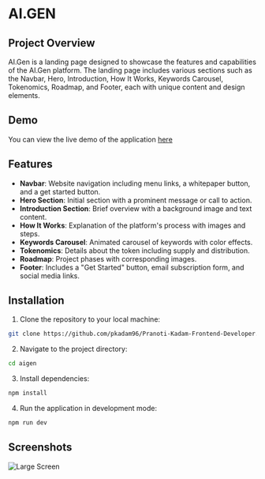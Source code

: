 # AI.GEN

## Project Overview

AI.Gen is a landing page designed to showcase the features and capabilities of the AI.Gen platform. The landing page includes various sections such as the Navbar, Hero, Introduction, How It Works, Keywords Carousel, Tokenomics, Roadmap, and Footer, each with unique content and design elements.

## Demo

You can view the live demo of the application [here](https://aigen-gamma.vercel.app/)

## Features

- **Navbar**: Website navigation including menu links, a whitepaper button, and a get started button.
- **Hero Section**: Initial section with a prominent message or call to action.
- **Introduction Section**: Brief overview with a background image and text content.
- **How It Works**: Explanation of the platform's process with images and steps.
- **Keywords Carousel**: Animated carousel of keywords with color effects.
- **Tokenomics**: Details about the token including supply and distribution.
- **Roadmap**: Project phases with corresponding images.
- **Footer**: Includes a "Get Started" button, email subscription form, and social media links.

## Installation

1. Clone the repository to your local machine:

```bash
git clone https://github.com/pkadam96/Pranoti-Kadam-Frontend-Developer.git
```

2. Navigate to the project directory:

```bash
cd aigen
```

3. Install dependencies:

```bash
npm install
```

4. Run the application in development mode:

```bash
npm run dev
```

## Screenshots
![Large Screen](https://drive.google.com/file/d/1qv21FxuxRrZmVGUjFYT0YhlkwPq96irc/view?usp=sharing)
